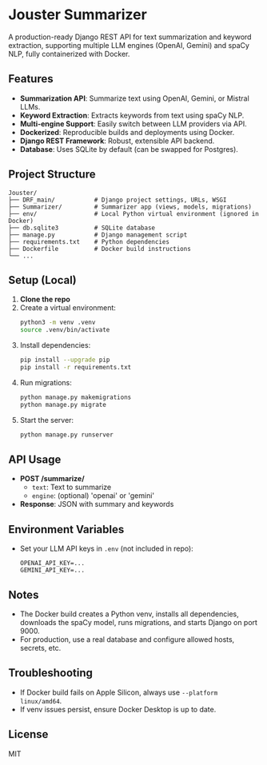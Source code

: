 # Jouster Summarizer

A production-ready Django REST API for text summarization and keyword extraction, supporting multiple LLM engines (OpenAI, Gemini) and spaCy NLP, fully containerized with Docker.

## Features
- **Summarization API**: Summarize text using OpenAI, Gemini, or Mistral LLMs.
- **Keyword Extraction**: Extracts keywords from text using spaCy NLP.
- **Multi-engine Support**: Easily switch between LLM providers via API.
- **Dockerized**: Reproducible builds and deployments using Docker.
- **Django REST Framework**: Robust, extensible API backend.
- **Database**: Uses SQLite by default (can be swapped for Postgres).

## Project Structure
```
Jouster/
├── DRF_main/           # Django project settings, URLs, WSGI
├── Summarizer/         # Summarizer app (views, models, migrations)
├── env/                # Local Python virtual environment (ignored in Docker)
├── db.sqlite3          # SQLite database
├── manage.py           # Django management script
├── requirements.txt    # Python dependencies
├── Dockerfile          # Docker build instructions
└── ...
```

## Setup (Local)
1. **Clone the repo**
2. Create a virtual environment:
   ```sh
   python3 -m venv .venv
   source .venv/bin/activate
   ```
3. Install dependencies:
   ```sh
   pip install --upgrade pip
   pip install -r requirements.txt
   ```
4. Run migrations:
   ```sh
   python manage.py makemigrations
   python manage.py migrate
   ```
5. Start the server:
   ```sh
   python manage.py runserver
   ```

## API Usage
- **POST /summarize/**
  - `text`: Text to summarize
  - `engine`: (optional) 'openai' or 'gemini'
- **Response**: JSON with summary and keywords

## Environment Variables
- Set your LLM API keys in `.env` (not included in repo):
  ```
  OPENAI_API_KEY=...
  GEMINI_API_KEY=...
  ```

## Notes
- The Docker build creates a Python venv, installs all dependencies, downloads the spaCy model, runs migrations, and starts Django on port 9000.
- For production, use a real database and configure allowed hosts, secrets, etc.

## Troubleshooting
- If Docker build fails on Apple Silicon, always use `--platform linux/amd64`.
- If venv issues persist, ensure Docker Desktop is up to date.

## License
MIT
